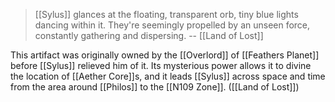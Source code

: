> [[Sylus]] glances at the floating, transparent orb, tiny blue lights dancing within it. They're seemingly propelled by an unseen force, constantly gathering and dispersing.
> -- [[Land of Lost]]

This artifact was originally owned by the [[Overlord]] of [[Feathers Planet]] before [[Sylus]] relieved him of it. Its mysterious power allows it to divine the location of [[Aether Core]]s, and it leads [[Sylus]] across space and time from the area around [[Philos]] to the [[N109 Zone]]. ([[Land of Lost]])